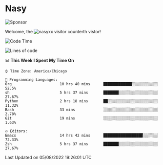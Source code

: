 # Nasy

<!--
<p align="center">
<img height="200" src="https://github-readme-stats.vercel.app/api?username=nasyxx&count_private=true&show_icons=true&theme=dracula&include_all_commits=true"/>
<img height="200" src="https://github-readme-stats.vercel.app/api/top-langs/?username=nasyxx&theme=dracula&hide=html,jupyter+notebook&count_private=true&show_icons=true"/>
</p>

  
----------------
-->

![Sponsor](https://img.shields.io/static/v1.svg?label=Sponsor&message=%E2%9D%A4&logo=GitHub&style=flat&color=pink)
 
Welcome, the ![nasyxx visitor counter](https://count.getloli.com/get/@nasyxx?theme=rule34)th vistor!
 
<!--START_SECTION:waka-->
![Code Time](http://img.shields.io/badge/Code%20Time-2%2C546%20hrs%2013%20mins-blue)

![Lines of code](https://img.shields.io/badge/From%20Hello%20World%20I%27ve%20Written-5%20Million%20lines%20of%20code-blue)

📊 **This Week I Spent My Time On** 

```text
⌚︎ Time Zone: America/Chicago

💬 Programming Languages: 
Org                      10 hrs 40 mins      █████████████░░░░░░░░░░░░   52.5% 
sh                       5 hrs 37 mins       ███████░░░░░░░░░░░░░░░░░░   27.67% 
Python                   2 hrs 18 mins       ██░░░░░░░░░░░░░░░░░░░░░░░   11.32% 
Bash                     33 mins             ░░░░░░░░░░░░░░░░░░░░░░░░░   2.78% 
Git                      19 mins             ░░░░░░░░░░░░░░░░░░░░░░░░░   1.63%

🔥 Editors: 
Emacs                    14 hrs 42 mins      ██████████████████░░░░░░░   72.33% 
Zsh                      5 hrs 37 mins       ███████░░░░░░░░░░░░░░░░░░   27.67%

```


 Last Updated on 05/08/2022 19:26:01 UTC
<!--END_SECTION:waka-->

<!-- ![visitors](https://visitor-badge.laobi.icu/badge?page_id=nasyxx.nasyxx) -->
